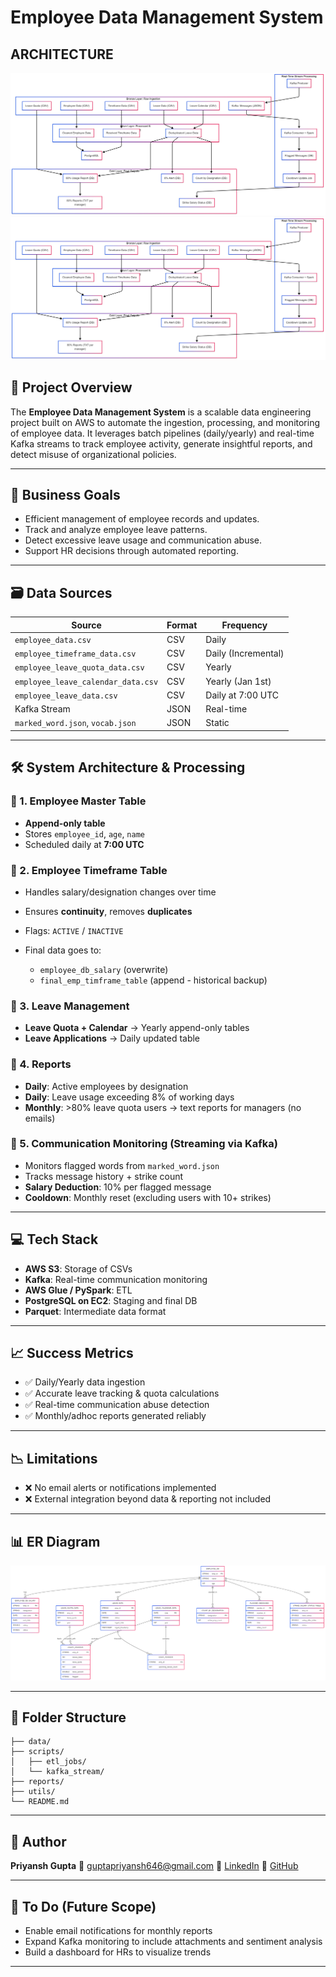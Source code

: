 # Employee Data Management System

## ARCHITECTURE
![Mermaid Chart](./mermaid-diagram.png)
![Mermaid Chart](./mermaid-diagram_01.png)

## 🚀 Project Overview

The **Employee Data Management System** is a scalable data engineering project built on AWS to automate the ingestion, processing, and monitoring of employee data. It leverages batch pipelines (daily/yearly) and real-time Kafka streams to track employee activity, generate insightful reports, and detect misuse of organizational policies.

---

## 📌 Business Goals

* Efficient management of employee records and updates.
* Track and analyze employee leave patterns.
* Detect excessive leave usage and communication abuse.
* Support HR decisions through automated reporting.

---

## 🗃️ Data Sources

| Source                             | Format | Frequency           |
| ---------------------------------- | ------ | ------------------- |
| `employee_data.csv`                | CSV    | Daily               |
| `employee_timeframe_data.csv`      | CSV    | Daily (Incremental) |
| `employee_leave_quota_data.csv`    | CSV    | Yearly              |
| `employee_leave_calendar_data.csv` | CSV    | Yearly (Jan 1st)    |
| `employee_leave_data.csv`          | CSV    | Daily at 7:00 UTC   |
| Kafka Stream                       | JSON   | Real-time           |
| `marked_word.json`, `vocab.json`   | JSON   | Static              |

---

## 🛠️ System Architecture & Processing

### 🔹 1. Employee Master Table

* **Append-only table**
* Stores `employee_id`, `age`, `name`
* Scheduled daily at **7:00 UTC**

### 🔹 2. Employee Timeframe Table

* Handles salary/designation changes over time
* Ensures **continuity**, removes **duplicates**
* Flags: `ACTIVE` / `INACTIVE`
* Final data goes to:

  * `employee_db_salary` (overwrite)
  * `final_emp_timframe_table` (append - historical backup)

### 🔹 3. Leave Management

* **Leave Quota + Calendar** → Yearly append-only tables
* **Leave Applications** → Daily updated table

### 🔹 4. Reports

* **Daily**: Active employees by designation
* **Daily**: Leave usage exceeding 8% of working days
* **Monthly**: >80% leave quota users → text reports for managers (no emails)

### 🔹 5. Communication Monitoring (Streaming via Kafka)

* Monitors flagged words from `marked_word.json`
* Tracks message history + strike count
* **Salary Deduction**: 10% per flagged message
* **Cooldown**: Monthly reset (excluding users with 10+ strikes)

---

## 💻 Tech Stack

* **AWS S3**: Storage of CSVs
* **Kafka**: Real-time communication monitoring
* **AWS Glue / PySpark**: ETL
* **PostgreSQL on EC2**: Staging and final DB
* **Parquet**: Intermediate data format

---

## 📈 Success Metrics

* ✅ Daily/Yearly data ingestion
* ✅ Accurate leave tracking & quota calculations
* ✅ Real-time communication abuse detection
* ✅ Monthly/adhoc reports generated reliably

---

## 📉 Limitations

* ❌ No email alerts or notifications implemented
* ❌ External integration beyond data & reporting not included

---

## 📊 ER Diagram

![ER Diagram](./er-diagram.png)

---

## 📂 Folder Structure

```
├── data/
├── scripts/
│   ├── etl_jobs/
│   └── kafka_stream/
├── reports/
├── utils/
└── README.md
```

---

## 👤 Author

**Priyansh Gupta**
📧 [guptapriyansh646@gmail.com](mailto:guptapriyansh646@gmail.com)
🔗 [LinkedIn](https://www.linkedin.com/in/priyansh-gupta-b30b18241/)
🔗 [GitHub](https://github.com/priyansg01)

---

## 📌 To Do (Future Scope)

* Enable email notifications for monthly reports
* Expand Kafka monitoring to include attachments and sentiment analysis
* Build a dashboard for HRs to visualize trends

---
